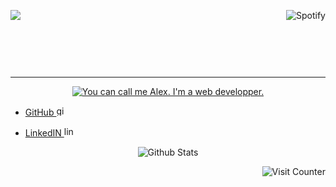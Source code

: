 [<header align='top'><img align="right" src="https://spotify-github-profile.vercel.app/api/view?uid=xdeepz&cover_image=true&theme=novatorem&bar_color=0dbef2&bar_color_cover=false&align=right" alt="Spotify">](https://spotify-github-profile.vercel.app/api/view?uid=xdeepz&redirect=true)<img align='left' src='https://readme-typing-svg.herokuapp.com?color=%2336BCF7&center=true&vCenter=false&width=485&height=65&lines=TRAINING+COURSE+AT+ONLINEFORMAPRO'></header>

<br><br><br><hr>

[<p align="center"><img src="https://i.imgur.com/0Pl86VZ.png" alt="You can call me Alex. I'm a web developper.">](https://github.com/AlexandreHamm)</p>

<ul><li>

[GitHub <img src='https://svgshare.com/i/cVB.svg' alt='github' height='16'>](https://github.com/AlexandreHamm)

</li><li>

[LinkedIN <img src='https://svgshare.com/i/cV1.svg' alt='linkedin' height='16'>](https://www.linkedin.com/in/alexandre-hamm-a30545209/)

</li></ul>


<p align="center"><img src="https://github-readme-stats.vercel.app/api?username=AlexandreHamm&theme=react&show_icons=true&hide_title=true&hide_border=true" alt="Github Stats"></p>

<img align="right" src="https://profile-counter.glitch.me/AlexandreHamm/count.svg" alt="Visit Counter">

